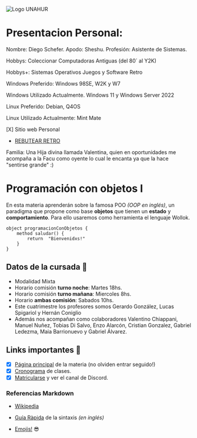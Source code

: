 ![Logo UNAHUR](./assets/UNAHUR.png)


# Presentacion Personal:

Nombre: Diego Schefer.
Apodo: Sheshu.
Profesión: Asistente de Sistemas.

Hobbys: Coleccionar Computadoras Antiguas (del 80´ al Y2K)

Hobbys+: Sistemas Operativos Juegos y Software Retro

Windows Preferido: Windows 98SE, W2K y W7

Windows Utilizado Actualmente. Windows 11 y Windows Server 2022

Linux Preferido: Debian, Q4OS

Linux Utilizado Actualmente: Mint Mate

[X] Sitio web Personal
* [REBUTEAR RETRO](https://www.rebutear.com)

Familia: Una Hija divina llamada Valentina, quien en oportunidades me acompaña a la Facu como oyente lo cual le encanta ya que la hace "sentirse grande" :)


# Programación con objetos I

En esta materia aprenderán sobre la famosa POO _(OOP en inglés)_, un paradigma que propone como base **objetos** que tienen un **estado** y **comportamiento**.
Para ello usaremos como herramienta el lenguaje Wollok.

```
object programacionConObjetos { 
    method saludar() { 
        return  "Bienvenidxs!" 
    }
}
```

## Datos de la cursada :book:
* Modalidad Mixta
* Horario comisión **turno noche**: Martes 18hs.
* Horario comisión **turno mañana**: Miercoles 8hs.
* Horario **ambas comisión**: Sabados 10hs.
* Este cuatrimestre los profesores somos Gerardo González, Lucas Spigariol y Hernán Coniglio
* Además nos acompañan como colaboradores Valentino Chiappani, Manuel Nuñez, Tobias Di Salvo, Enzo Alarcón, Cristian Gonzalez, Gabriel Ledezma, Maia Barrionuevo y Gabriel Álvarez.

## Links importantes :monocle_face:
- [x] [Página principal](https://obj1-unahur.github.io/) de la materia (no olviden entrar seguido!) 
- [x] [Cronograma](https://docs.google.com/spreadsheets/d/1my_Oo31XGP7EE2kQ7otHWRg_LeoMR48rmhF7LiMkbDY/edit?usp=sharing) de clases.
- [x] [Matricularse](https://discord.com/channels/656909199510601744/1088949265306501130) y ver el canal de Discord.

### Referencias Markdown 
* [Wikipedia](https://es.wikipedia.org/wiki/Markdown)

* [Guía Ràpida](https://greg.schueler.us/doc/markdown.txt) de la sintaxis _(en inglés)_

* [Emojis!](https://github.com/ikatyang/emoji-cheat-sheet/blob/master/README.md) :sunglasses:

